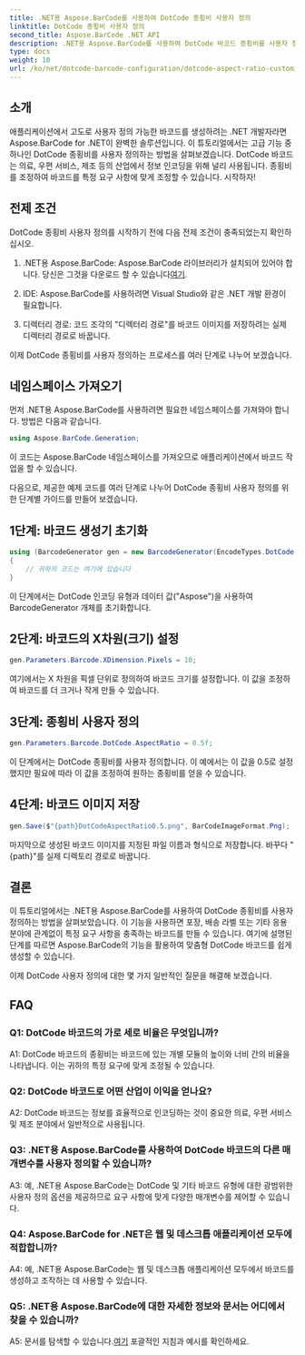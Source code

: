 ```yaml
---
title: .NET용 Aspose.BarCode를 사용하여 DotCode 종횡비 사용자 정의
linktitle: DotCode 종횡비 사용자 정의
second_title: Aspose.BarCode .NET API
description: .NET용 Aspose.BarCode를 사용하여 DotCode 바코드 종횡비를 사용자 정의하는 방법을 알아보세요. 귀하의 응용 분야에 맞는 맞춤형 바코드를 쉽게 만드십시오.
type: docs
weight: 10
url: /ko/net/dotcode-barcode-configuration/dotcode-aspect-ratio-customization/
---
```

## 소개

애플리케이션에서 고도로 사용자 정의 가능한 바코드를 생성하려는 .NET 개발자라면 Aspose.BarCode for .NET이 완벽한 솔루션입니다. 이 튜토리얼에서는 고급 기능 중 하나인 DotCode 종횡비를 사용자 정의하는 방법을 살펴보겠습니다. DotCode 바코드는 의료, 우편 서비스, 제조 등의 산업에서 정보 인코딩을 위해 널리 사용됩니다. 종횡비를 조정하여 바코드를 특정 요구 사항에 맞게 조정할 수 있습니다. 시작하자!

## 전제 조건

DotCode 종횡비 사용자 정의를 시작하기 전에 다음 전제 조건이 충족되었는지 확인하십시오.

1.  .NET용 Aspose.BarCode: Aspose.BarCode 라이브러리가 설치되어 있어야 합니다. 당신은 그것을 다운로드 할 수 있습니다[여기](https://releases.aspose.com/barcode/net/).

2. IDE: Aspose.BarCode를 사용하려면 Visual Studio와 같은 .NET 개발 환경이 필요합니다.

3. 디렉터리 경로: 코드 조각의 "디렉터리 경로"를 바코드 이미지를 저장하려는 실제 디렉터리 경로로 바꿉니다.

이제 DotCode 종횡비를 사용자 정의하는 프로세스를 여러 단계로 나누어 보겠습니다.

## 네임스페이스 가져오기

먼저 .NET용 Aspose.BarCode를 사용하려면 필요한 네임스페이스를 가져와야 합니다. 방법은 다음과 같습니다.

```csharp
using Aspose.BarCode.Generation;
```

이 코드는 Aspose.BarCode 네임스페이스를 가져오므로 애플리케이션에서 바코드 작업을 할 수 있습니다.

다음으로, 제공한 예제 코드를 여러 단계로 나누어 DotCode 종횡비 사용자 정의를 위한 단계별 가이드를 만들어 보겠습니다.

## 1단계: 바코드 생성기 초기화

```csharp
using (BarcodeGenerator gen = new BarcodeGenerator(EncodeTypes.DotCode, "Aspose"))
{
    // 귀하의 코드는 여기에 있습니다
}
```

이 단계에서는 DotCode 인코딩 유형과 데이터 값("Aspose")을 사용하여 BarcodeGenerator 개체를 초기화합니다.

## 2단계: 바코드의 X차원(크기) 설정

```csharp
gen.Parameters.Barcode.XDimension.Pixels = 10;
```

여기에서는 X 차원을 픽셀 단위로 정의하여 바코드 크기를 설정합니다. 이 값을 조정하여 바코드를 더 크거나 작게 만들 수 있습니다.

## 3단계: 종횡비 사용자 정의

```csharp
gen.Parameters.Barcode.DotCode.AspectRatio = 0.5f;
```

이 단계에서는 DotCode 종횡비를 사용자 정의합니다. 이 예에서는 이 값을 0.5로 설정했지만 필요에 따라 이 값을 조정하여 원하는 종횡비를 얻을 수 있습니다.

## 4단계: 바코드 이미지 저장

```csharp
gen.Save($"{path}DotCodeAspectRatio0.5.png", BarCodeImageFormat.Png);
```

마지막으로 생성된 바코드 이미지를 지정된 파일 이름과 형식으로 저장합니다. 바꾸다 "{path}"를 실제 디렉토리 경로로 바꿉니다.

## 결론

이 튜토리얼에서는 .NET용 Aspose.BarCode를 사용하여 DotCode 종횡비를 사용자 정의하는 방법을 살펴보았습니다. 이 기능을 사용하면 포장, 배송 라벨 또는 기타 응용 분야에 관계없이 특정 요구 사항을 충족하는 바코드를 만들 수 있습니다. 여기에 설명된 단계를 따르면 Aspose.BarCode의 기능을 활용하여 맞춤형 DotCode 바코드를 쉽게 생성할 수 있습니다.

이제 DotCode 사용자 정의에 대한 몇 가지 일반적인 질문을 해결해 보겠습니다.

## FAQ

### Q1: DotCode 바코드의 가로 세로 비율은 무엇입니까?

A1: DotCode 바코드의 종횡비는 바코드에 있는 개별 모듈의 높이와 너비 간의 비율을 나타냅니다. 이는 귀하의 특정 요구에 맞게 조정될 수 있습니다.

### Q2: DotCode 바코드로 어떤 산업이 이익을 얻나요?

A2: DotCode 바코드는 정보를 효율적으로 인코딩하는 것이 중요한 의료, 우편 서비스 및 제조 분야에서 일반적으로 사용됩니다.

### Q3: .NET용 Aspose.BarCode를 사용하여 DotCode 바코드의 다른 매개변수를 사용자 정의할 수 있습니까?

A3: 예, .NET용 Aspose.BarCode는 DotCode 및 기타 바코드 유형에 대한 광범위한 사용자 정의 옵션을 제공하므로 요구 사항에 맞게 다양한 매개변수를 제어할 수 있습니다.

### Q4: Aspose.BarCode for .NET은 웹 및 데스크톱 애플리케이션 모두에 적합합니까?

A4: 예, .NET용 Aspose.BarCode는 웹 및 데스크톱 애플리케이션 모두에서 바코드를 생성하고 조작하는 데 사용할 수 있습니다.

### Q5: .NET용 Aspose.BarCode에 대한 자세한 정보와 문서는 어디에서 찾을 수 있습니까?

A5: 문서를 탐색할 수 있습니다.[여기](https://reference.aspose.com/barcode/net/) 포괄적인 지침과 예시를 확인하세요.